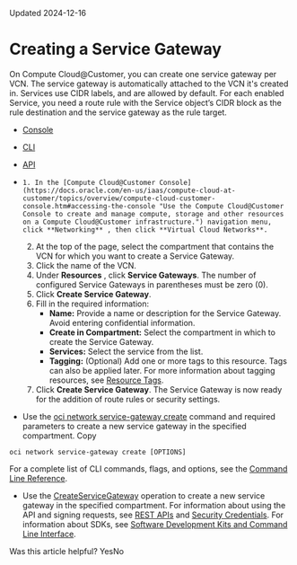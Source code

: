 Updated 2024-12-16
# Creating a Service Gateway
On Compute Cloud@Customer, you can create one service gateway per VCN. The service gateway is automatically attached to the VCN it's created in. Services use CIDR labels, and are allowed by default. 
For each enabled Service, you need a route rule with the Service object’s CIDR block as the rule destination and the service gateway as the rule target.
  * [Console](https://docs.oracle.com/en-us/iaas/compute-cloud-at-customer/topics/network/creating-a-service-gateway.htm)
  * [CLI](https://docs.oracle.com/en-us/iaas/compute-cloud-at-customer/topics/network/creating-a-service-gateway.htm)
  * [API](https://docs.oracle.com/en-us/iaas/compute-cloud-at-customer/topics/network/creating-a-service-gateway.htm)


  *     1. In the [Compute Cloud@Customer Console](https://docs.oracle.com/en-us/iaas/compute-cloud-at-customer/topics/overview/compute-cloud-customer-console.htm#accessing-the-console "Use the Compute Cloud@Customer Console to create and manage compute, storage and other resources on a Compute Cloud@Customer infrastructure.") navigation menu, click **Networking** , then click **Virtual Cloud Networks**.
    2. At the top of the page, select the compartment that contains the VCN for which you want to create a Service Gateway.
    3. Click the name of the VCN. 
    4. Under **Resources** , click **Service Gateways**.
The number of configured Service Gateways in parentheses must be zero (0).
    5. Click **Create Service Gateway**.
    6. Fill in the required information:
       * **Name:** Provide a name or description for the Service Gateway.
Avoid entering confidential information.
       * **Create in Compartment:** Select the compartment in which to create the Service Gateway.
       * **Services:** Select the service from the list.
       * **Tagging:** (Optional) Add one or more tags to this resource. Tags can also be applied later. For more information about tagging resources, see [Resource Tags](https://docs.oracle.com/iaas/Content/General/Concepts/resourcetags.htm).
    7. Click **Create Service Gateway**.
The Service Gateway is now ready for the addition of route rules or security settings.
  * Use the [oci network service-gateway create](https://docs.oracle.com/iaas/tools/oci-cli/latest/oci_cli_docs/cmdref/network/service-gateway/create.html) command and required parameters to create a new service gateway in the specified compartment.
Copy
```
oci network service-gateway create [OPTIONS]
```

For a complete list of CLI commands, flags, and options, see the [Command Line Reference](https://docs.oracle.com/iaas/tools/oci-cli/latest/oci_cli_docs/index.html).
  * Use the [CreateServiceGateway](https://docs.oracle.com/iaas/api/#/en/iaas/latest/ServiceGateway/CreateServiceGateway) operation to create a new service gateway in the specified compartment.
For information about using the API and signing requests, see [REST APIs](https://docs.oracle.com/iaas/Content/API/Concepts/usingapi.htm#REST_APIs) and [Security Credentials](https://docs.oracle.com/iaas/Content/General/Concepts/credentials.htm). For information about SDKs, see [Software Development Kits and Command Line Interface](https://docs.oracle.com/iaas/Content/API/Concepts/sdks.htm#Software_Development_Kits_and_Command_Line_Interface).


Was this article helpful?
YesNo

